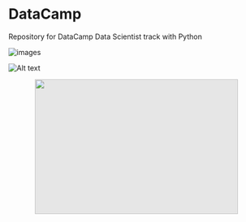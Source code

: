 # DataCamp
Repository for DataCamp Data Scientist track with Python


![images](https://github.com/EmeagwaliNg/DataCamp_Data_Scientist/assets/117523274/79c5502c-24e9-4492-b1b6-0aa473605c11)


<img
  src="https://encrypted-tbn0.gstatic.com/images?q=tbn:ANd9GcQWAGWXLsCmn5SFDPuvaiHxcmL6hoFX6dh_FDBIgjFot2_rBlbZV-_CU_qTD3kQG2dFLfI&usqp=CAU"
  alt="Alt text"
  title="Optional title"
  style="display: inline-block; margin: 0 auto; max-width: 300px">



<img style="display: block;-webkit-user-select: none;margin: auto;cursor: zoom-in;background-color: hsl(0, 0%, 90%);transition: background-color 300ms;" src="https://encrypted-tbn0.gstatic.com/images?q=tbn:ANd9GcQWAGWXLsCmn5SFDPuvaiHxcmL6hoFX6dh_FDBIgjFot2_rBlbZV-_CU_qTD3kQG2dFLfI&usqp=CAU" width="400" height="266">
